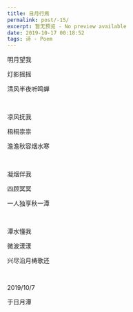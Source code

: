 ```yaml
---
title: 日月行焉
permalink: post/-15/
excerpt: 暂无预览 - No preview available
date: 2019-10-17 00:18:52
tags: 诗 - Poem
---
```


明月望我

灯影摇摇

清风半夜听鸣蝉

<br>

凉风抚我

梧桐祟祟

澹澹秋容烟水寒

<br>

凝烟伴我

四顾冥冥

一人独享秋一潭

<br>

潭水懂我

微波漾漾

兴尽沿月梼歌还

<br>

2019/10/7

于日月潭